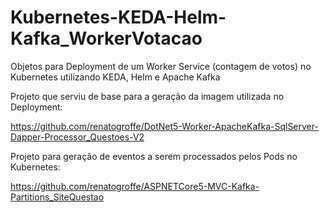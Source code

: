 # Kubernetes-KEDA-Helm-Kafka_WorkerVotacao
Objetos para Deployment de um Worker Service (contagem de votos) no Kubernetes utilizando KEDA, Helm e Apache Kafka

Projeto que serviu de base para a geração da imagem utilizada no Deployment:

https://github.com/renatogroffe/DotNet5-Worker-ApacheKafka-SqlServer-Dapper-Processor_Questoes-V2

Projeto para geração de eventos a serem processados pelos Pods no Kubernetes:

https://github.com/renatogroffe/ASPNETCore5-MVC-Kafka-Partitions_SiteQuestao